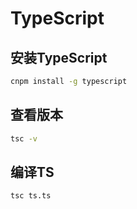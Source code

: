 # TypeScript

## 安装TypeScript

```bash
cnpm install -g typescript
```

## 查看版本

```bash
tsc -v
```

## 编译TS

```bash
tsc ts.ts
```